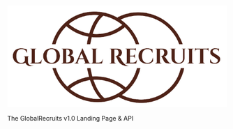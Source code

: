![Global Recruits Logo|150x20](logo.png?raw=true "Global Recruits Logo")

The GlobalRecruits v1.0 Landing Page &amp; API
